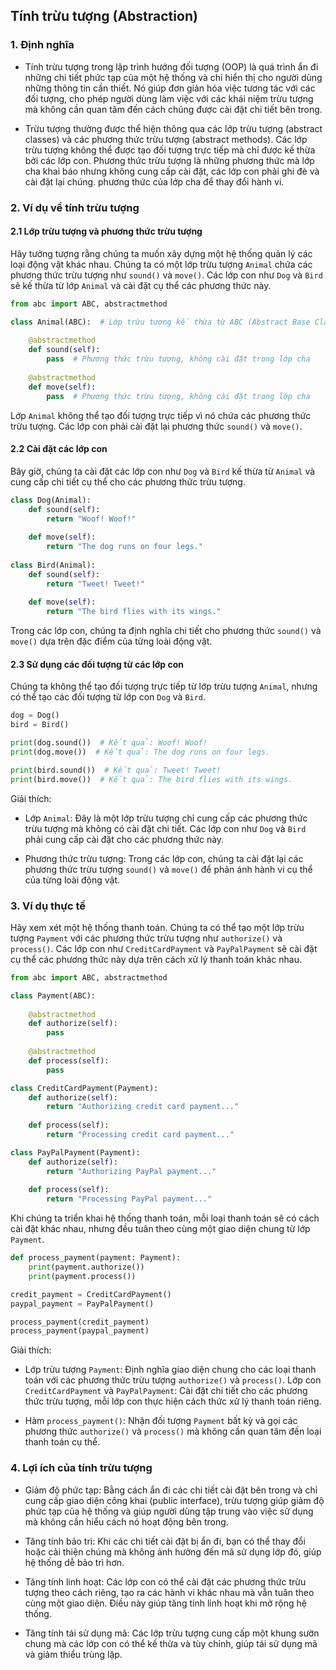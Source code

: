 ## Tính trừu tượng (Abstraction)

### 1. Định nghĩa
- Tính trừu tượng trong lập trình hướng đối tượng (OOP) là quá trình ẩn đi những chi tiết phức tạp của một hệ thống và chỉ hiển thị cho người dùng những thông tin cần thiết. Nó giúp đơn giản hóa việc tương tác với các đối tượng, cho phép người dùng làm việc với các khái niệm trừu tượng mà không cần quan tâm đến cách chúng được cài đặt chi tiết bên trong.

- Trừu tượng thường được thể hiện thông qua các lớp trừu tượng (abstract classes) và các phương thức trừu tượng (abstract methods). Các lớp trừu tượng không thể được tạo đối tượng trực tiếp mà chỉ được kế thừa bởi các lớp con. Phương thức trừu tượng là những phương thức mà lớp cha khai báo nhưng không cung cấp cài đặt, các lớp con phải ghi đè và cài đặt lại chúng. phương thức của lớp cha để thay đổi hành vi.

### 2. Ví dụ về tính trừu tượng
#### 2.1 Lớp trừu tượng và phương thức trừu tượng
Hãy tưởng tượng rằng chúng ta muốn xây dựng một hệ thống quản lý các loại động vật khác nhau. Chúng ta có một lớp trừu tượng `Animal` chứa các phương thức trừu tượng như `sound()` và `move()`. Các lớp con như `Dog` và `Bird` sẽ kế thừa từ lớp `Animal` và cài đặt cụ thể các phương thức này.
```python
from abc import ABC, abstractmethod

class Animal(ABC):  # Lớp trừu tượng kế thừa từ ABC (Abstract Base Class)
    
    @abstractmethod
    def sound(self):
        pass  # Phương thức trừu tượng, không cài đặt trong lớp cha
    
    @abstractmethod
    def move(self):
        pass  # Phương thức trừu tượng, không cài đặt trong lớp cha
```
Lớp `Animal` không thể tạo đối tượng trực tiếp vì nó chứa các phương thức trừu tượng. Các lớp con phải cài đặt lại phương thức `sound()` và `move()`.

#### 2.2 Cài đặt các lớp con
Bây giờ, chúng ta cài đặt các lớp con như `Dog` và `Bird` kế thừa từ `Animal` và cung cấp chi tiết cụ thể cho các phương thức trừu tượng.
```python
class Dog(Animal):
    def sound(self):
        return "Woof! Woof!"
    
    def move(self):
        return "The dog runs on four legs."
    
class Bird(Animal):
    def sound(self):
        return "Tweet! Tweet!"
    
    def move(self):
        return "The bird flies with its wings."
```
Trong các lớp con, chúng ta định nghĩa chi tiết cho phương thức `sound()` và `move()` dựa trên đặc điểm của từng loài động vật.

#### 2.3 Sử dụng các đối tượng từ các lớp con
Chúng ta không thể tạo đối tượng trực tiếp từ lớp trừu tượng `Animal`, nhưng có thể tạo các đối tượng từ lớp con `Dog` và `Bird`.
```python
dog = Dog()
bird = Bird()

print(dog.sound())  # Kết quả: Woof! Woof!
print(dog.move())  # Kết quả: The dog runs on four legs.

print(bird.sound())  # Kết quả: Tweet! Tweet!
print(bird.move())  # Kết quả: The bird flies with its wings.

```
Giải thích:
- Lớp `Animal`: Đây là một lớp trừu tượng chỉ cung cấp các phương thức trừu tượng mà không có cài đặt chi tiết. Các lớp con như `Dog` và `Bird` phải cung cấp cài đặt cho các phương thức này.

- Phương thức trừu tượng: Trong các lớp con, chúng ta cài đặt lại các phương thức trừu tượng `sound()` và `move()` để phản ánh hành vi cụ thể của từng loài động vật.

### 3. Ví dụ thực tế
Hãy xem xét một hệ thống thanh toán. Chúng ta có thể tạo một lớp trừu tượng `Payment` với các phương thức trừu tượng như `authorize()` và `process()`. Các lớp con như `CreditCardPayment` và `PayPalPayment` sẽ cài đặt cụ thể các phương thức này dựa trên cách xử lý thanh toán khác nhau.
```python
from abc import ABC, abstractmethod

class Payment(ABC):
    
    @abstractmethod
    def authorize(self):
        pass
    
    @abstractmethod
    def process(self):
        pass

class CreditCardPayment(Payment):
    def authorize(self):
        return "Authorizing credit card payment..."
    
    def process(self):
        return "Processing credit card payment..."

class PayPalPayment(Payment):
    def authorize(self):
        return "Authorizing PayPal payment..."
    
    def process(self):
        return "Processing PayPal payment..."

```
Khi chúng ta triển khai hệ thống thanh toán, mỗi loại thanh toán sẽ có cách cài đặt khác nhau, nhưng đều tuân theo cùng một giao diện chung từ lớp `Payment`.
```python
def process_payment(payment: Payment):
    print(payment.authorize())
    print(payment.process())

credit_payment = CreditCardPayment()
paypal_payment = PayPalPayment()

process_payment(credit_payment)
process_payment(paypal_payment)

```
Giải thích:
- Lớp trừu tượng `Payment`: Định nghĩa giao diện chung cho các loại thanh toán với các phương thức trừu tượng `authorize()` và `process()`. Lớp con `CreditCardPayment` và `PayPalPayment`: Cài đặt chi tiết cho các phương thức trừu tượng, mỗi lớp con thực hiện cách thức xử lý thanh toán riêng.

- Hàm `process_payment()`: Nhận đối tượng `Payment` bất kỳ và gọi các phương thức `authorize()` và `process()` mà không cần quan tâm đến loại thanh toán cụ thể.

### 4. Lợi ích của tính trừu tượng
- Giảm độ phức tạp: Bằng cách ẩn đi các chi tiết cài đặt bên trong và chỉ cung cấp giao diện công khai (public interface), trừu tượng giúp giảm độ phức tạp của hệ thống và giúp người dùng tập trung vào việc sử dụng mà không cần hiểu cách nó hoạt động bên trong.

- Tăng tính bảo trì: Khi các chi tiết cài đặt bị ẩn đi, bạn có thể thay đổi hoặc cải thiện chúng mà không ảnh hưởng đến mã sử dụng lớp đó, giúp hệ thống dễ bảo trì hơn.

- Tăng tính linh hoạt: Các lớp con có thể cài đặt các phương thức trừu tượng theo cách riêng, tạo ra các hành vi khác nhau mà vẫn tuân theo cùng một giao diện. Điều này giúp tăng tính linh hoạt khi mở rộng hệ thống.

- Tăng tính tái sử dụng mã: Các lớp trừu tượng cung cấp một khung sườn chung mà các lớp con có thể kế thừa và tùy chỉnh, giúp tái sử dụng mã và giảm thiểu trùng lặp.
